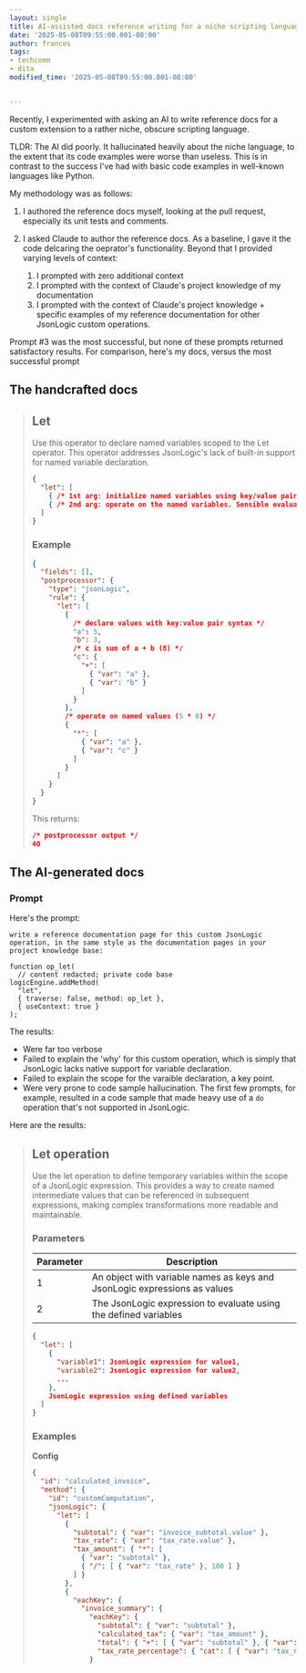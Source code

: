 ```yaml
---
layout: single
title: AI-assisted docs reference writing for a niche scripting language
date: '2025-05-08T09:55:00.001-08:00'
author: frances
tags:
- techcomm
- dita
modified_time: '2025-05-08T09:55:00.001-08:00'


---
```


Recently, I experimented with asking an AI to write reference docs for a custom extension to a rather niche, obscure scripting language.

TLDR: The AI did poorly. It hallucinated heavily about the niche language, to the extent that its code examples were worse than useless. This is in contrast to the success I've had with basic code examples in well-known languages like Python.

My methodology was as follows:

1. I authored the reference docs myself, looking at the pull request, especially its unit tests and comments.

2. I asked Claude to author the reference docs. As a baseline, I gave it the code delcaring the oeprator's functionality. Beyond that I provided varying levels of context:
   1. I prompted with zero additional context
   2. I prompted with the context of Claude's project knowledge of my documentation
   3. I prompted with the context of Claude's project knowledge + specific examples of my reference documentation for other JsonLogic custom operations.
   
Prompt #3 was the most successful, but none of these prompts returned satisfactory results. For comparison, here's my docs, versus the most successful prompt

## The handcrafted docs


> ## Let  
>  
> Use this operator to declare named variables scoped to the Let operator. This operator addresses JsonLogic's lack of built-in support for named variable declaration.  
>  
> ```json  
> {  
>   "let": [  
>     { /* 1st arg: initialize named variables using key/value pair syntax */ },  
>     { /* 2nd arg: operate on the named variables. Sensible evaluates variables in order */ }  
>   ]  
> }  
> ```  
>  
> ### Example  
>  
> ```json  
> {  
>   "fields": [],  
>   "postprocessor": {  
>     "type": "jsonLogic",  
>     "rule": {  
>       "let": [  
>         {  
>           /* declare values with key:value pair syntax */  
>           "a": 5,  
>           "b": 3,  
>           /* c is sum of a + b (8) */  
>           "c": {  
>             "+": [  
>               { "var": "a" },  
>               { "var": "b" }  
>             ]  
>           }  
>         },  
>         /* operate on named values (5 * 8) */  
>         {  
>           "*": [  
>             { "var": "a" },  
>             { "var": "c" }  
>           ]  
>         }  
>       ]  
>     }  
>   }  
> }  
> ```  
>  
> This returns:  
>  
> ```json  
> /* postprocessor output */  
> 40  
> ```  




## The AI-generated docs

### Prompt

Here's the prompt:

```
write a reference documentation page for this custom JsonLogic operation, in the same style as the documentation pages in your project knowledge base:

function op_let(
  // content redacted; private code base
logicEngine.addMethod(
  "let",
  { traverse: false, method: op_let },
  { useContext: true }
);
```

The results:

- Were far too verbose
- Failed to explain the 'why' for this custom operation, which is simply that JsonLogic lacks native support for variable declaration.
- Failed to explain the scope for the varaible declaration, a key point.
- Were very prone to code sample hallucination. The first few prompts, for example, resulted in a code sample that made heavy use of a `do` operation that's not supported in JsonLogic.

Here are the results:

> ## Let operation  
> Use the let operation to define temporary variables within the scope of a JsonLogic expression. This provides a way to create named intermediate values that can be referenced in subsequent expressions, making complex transformations more readable and maintainable.  
>  
> ### Parameters  
> **Parameter** | **Description**  
> --- | ---  
> 1 | An object with variable names as keys and JsonLogic expressions as values  
> 2 | The JsonLogic expression to evaluate using the defined variables  
>  
> ```json  
> {  
>   "let": [  
>     {  
>       "variable1": JsonLogic expression for value1,  
>       "variable2": JsonLogic expression for value2,  
>       ...  
>     },  
>     JsonLogic expression using defined variables  
>   ]  
> }  
> ```  
>  
> ### Examples  
> **Config**  
>  
> ```json  
> {  
>   "id": "calculated_invoice",  
>   "method": {  
>     "id": "customComputation",  
>     "jsonLogic": {  
>       "let": [  
>         {  
>           "subtotal": { "var": "invoice_subtotal.value" },  
>           "tax_rate": { "var": "tax_rate.value" },  
>           "tax_amount": { "*": [  
>             { "var": "subtotal" },  
>             { "/": [ { "var": "tax_rate" }, 100 ] }  
>           ] }  
>         },  
>         {  
>           "eachKey": {  
>             "invoice_summary": {  
>               "eachKey": {  
>                 "subtotal": { "var": "subtotal" },  
>                 "calculated_tax": { "var": "tax_amount" },  
>                 "total": { "+": [ { "var": "subtotal" }, { "var": "tax_amount" } ] },  
>                 "tax_rate_percentage": { "cat": [ { "var": "tax_rate" }, "%" ] }  
>               }  
>









